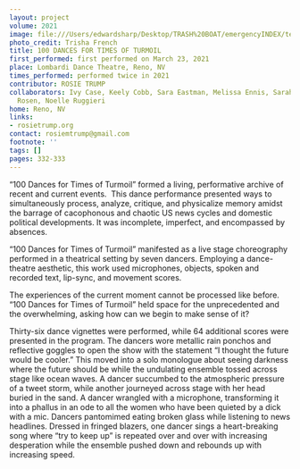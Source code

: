 ```yaml
---
layout: project
volume: 2021
image: file:///Users/edwardsharp/Desktop/TRASH%20BOAT/emergencyINDEX/ten_plus/guts/Links/1663189106811__100_Dances_for_Times_of_Turmoil--Rosie_Trump.jpg
photo_credit: Trisha French
title: 100 DANCES FOR TIMES OF TURMOIL
first_performed: first performed on March 23, 2021
place: Lombardi Dance Theatre, Reno, NV
times_performed: performed twice in 2021
contributor: ROSIE TRUMP
collaborators: Ivy Case, Keely Cobb, Sara Eastman, Melissa Ennis, Sarah Pratt, Abby
  Rosen, Noelle Ruggieri
home: Reno, NV
links:
- rosietrump.org
contact: rosiemtrump@gmail.com
footnote: ''
tags: []
pages: 332-333
---
```

 “100 Dances for Times of Turmoil” formed a living, performative archive of recent and current events.  This dance performance presented ways to simultaneously process, analyze, critique, and physicalize memory amidst the barrage of cacophonous and chaotic US news cycles and domestic political developments. It was incomplete, imperfect, and encompassed by absences.

“100 Dances for Times of Turmoil” manifested as a live stage choreography performed in a theatrical setting by seven dancers. Employing a dance-theatre aesthetic, this work used microphones, objects, spoken and recorded text, lip-sync, and movement scores. 

The experiences of the current moment cannot be processed like before. “100 Dances for Times of Turmoil” held space for the unprecedented and the overwhelming, asking how can we begin to make sense of it?

Thirty-six dance vignettes were performed, while 64 additional scores were presented in the program. The dancers wore metallic rain ponchos and reflective goggles to open the show with the statement “I thought the future would be cooler.” This moved into a solo monologue about seeing darkness where the future should be while the undulating ensemble tossed across stage like ocean waves. A dancer succumbed to the atmospheric pressure of a tweet storm, while another journeyed across stage with her head buried in the sand. A dancer wrangled with a microphone, transforming it into a phallus in an ode to all the women who have been quieted by a dick with a mic. Dancers pantomimed eating broken glass while listening to news headlines. Dressed in fringed blazers, one dancer sings a heart-breaking song where “try to keep up” is repeated over and over with increasing desperation while the ensemble pushed down and rebounds up with increasing speed.